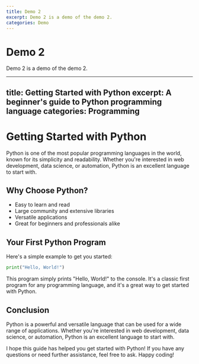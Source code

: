 ```yaml
---
title: Demo 2
excerpt: Demo 2 is a demo of the demo 2.
categories: Demo
---
```


# Demo 2

Demo 2 is a demo of the demo 2.

---
title: Getting Started with Python
excerpt: A beginner's guide to Python programming language
categories: Programming
---

# Getting Started with Python

Python is one of the most popular programming languages in the world, known for its simplicity and readability. Whether you're interested in web development, data science, or automation, Python is an excellent language to start with.

## Why Choose Python?

- Easy to learn and read
- Large community and extensive libraries
- Versatile applications
- Great for beginners and professionals alike

## Your First Python Program

Here's a simple example to get you started:

```python
print("Hello, World!")
```

This program simply prints "Hello, World!" to the console. It's a classic first program for any programming language, and it's a great way to get started with Python.

## Conclusion

Python is a powerful and versatile language that can be used for a wide range of applications. Whether you're interested in web development, data science, or automation, Python is an excellent language to start with.

I hope this guide has helped you get started with Python! If you have any questions or need further assistance, feel free to ask. Happy coding!
